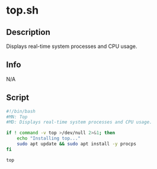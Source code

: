 # top.sh

## Description
Displays real-time system processes and CPU usage.

## Info
N/A

## Script
```bash
#!/bin/bash
#MN: Top
#MD: Displays real-time system processes and CPU usage.

if ! command -v top >/dev/null 2>&1; then
    echo "Installing top..."
    sudo apt update && sudo apt install -y procps
fi

top
```
